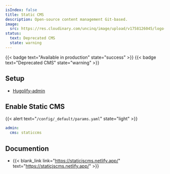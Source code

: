 ```yaml
---
isIndex: false
title: Static CMS
description: Open-source content management Git-based.
image:
  src: https://res.cloudinary.com/uncinq/image/upload/v1758126045/logo-static-cms_us9twk.svg
status:
  text: Deprecated CMS
  state: warning
---
```

{{< badge text="Available in production" state="success" >}}
{{< badge text="Deprecated CMS" state="warning" >}}

## Setup

- [Hugolify-admin](../setup/)

## Enable Static CMS

{{< alert text="`/config/_default/params.yaml`" state="light" >}}

```yaml
admin:
  cms: staticcms
```

## Documention

- {{< blank_link link="https://staticjscms.netlify.app/" text="https://staticjscms.netlify.app/" >}}

